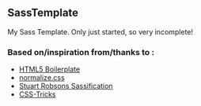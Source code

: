 ## SassTemplate

My Sass Template. Only just started, so very incomplete!

### Based on/inspiration from/thanks to :

- [HTML5 Boilerplate](https://github.com/h5bp/html5-boilerplate)
- [normalize.css](https://github.com/necolas/normalize.css)
- [Stuart Robsons Sassification](https://github.com/sturobson/Sassifaction)
- [CSS-Tricks](http://www.css-tricks-com)
